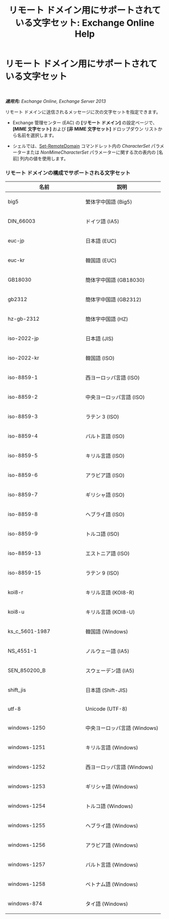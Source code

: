 ﻿---
title: 'リモート ドメイン用にサポートされている文字セット: Exchange Online Help'
TOCTitle: リモート ドメイン用にサポートされている文字セット
ms:assetid: 66023a62-1fd3-4019-be2b-4e7147db148a
ms:mtpsurl: https://technet.microsoft.com/ja-jp/library/Aa998600(v=EXCHG.150)
ms:contentKeyID: 52057437
ms.date: 05/22/2018
mtps_version: v=EXCHG.150
ms.translationtype: HT
---

# リモート ドメイン用にサポートされている文字セット

 

_**適用先:** Exchange Online, Exchange Server 2013_

リモート ドメインに送信されるメッセージに次の文字セットを指定できます。

  - Exchange 管理センター (EAC) の **\[リモート ドメイン\]** の設定ページで、**\[MIME 文字セット\]** および **\[非 MIME 文字セット\]** ドロップダウン リストから名前を選択します。

  - シェルでは、[Set-RemoteDomain](https://technet.microsoft.com/ja-jp/library/aa997857\(v=exchg.150\)) コマンドレット内の *CharacterSet* パラメーターまたは *NonMimeCharacterSet* パラメーターに関する次の表内の \[名前\] 列内の値を使用します。

### リモート ドメインの構成でサポートされる文字セット

<table>
<colgroup>
<col style="width: 50%" />
<col style="width: 50%" />
</colgroup>
<thead>
<tr class="header">
<th>名前</th>
<th>説明</th>
</tr>
</thead>
<tbody>
<tr class="odd">
<td><p>big5</p></td>
<td><p>繁体字中国語 (Big5)</p></td>
</tr>
<tr class="even">
<td><p>DIN_66003</p></td>
<td><p>ドイツ語 (IA5)</p></td>
</tr>
<tr class="odd">
<td><p>euc-jp</p></td>
<td><p>日本語 (EUC)</p></td>
</tr>
<tr class="even">
<td><p>euc-kr</p></td>
<td><p>韓国語 (EUC)</p></td>
</tr>
<tr class="odd">
<td><p>GB18030</p></td>
<td><p>簡体字中国語 (GB18030)</p></td>
</tr>
<tr class="even">
<td><p>gb2312</p></td>
<td><p>簡体字中国語 (GB2312)</p></td>
</tr>
<tr class="odd">
<td><p>hz-gb-2312</p></td>
<td><p>簡体字中国語 (HZ)</p></td>
</tr>
<tr class="even">
<td><p>iso-2022-jp</p></td>
<td><p>日本語 (JIS)</p></td>
</tr>
<tr class="odd">
<td><p>iso-2022-kr</p></td>
<td><p>韓国語 (ISO)</p></td>
</tr>
<tr class="even">
<td><p>iso-8859-1</p></td>
<td><p>西ヨーロッパ言語 (ISO)</p></td>
</tr>
<tr class="odd">
<td><p>iso-8859-2</p></td>
<td><p>中央ヨーロッパ言語 (ISO)</p></td>
</tr>
<tr class="even">
<td><p>iso-8859-3</p></td>
<td><p>ラテン 3 (ISO)</p></td>
</tr>
<tr class="odd">
<td><p>iso-8859-4</p></td>
<td><p>バルト言語 (ISO)</p></td>
</tr>
<tr class="even">
<td><p>iso-8859-5</p></td>
<td><p>キリル言語 (ISO)</p></td>
</tr>
<tr class="odd">
<td><p>iso-8859-6</p></td>
<td><p>アラビア語 (ISO)</p></td>
</tr>
<tr class="even">
<td><p>iso-8859-7</p></td>
<td><p>ギリシャ語 (ISO)</p></td>
</tr>
<tr class="odd">
<td><p>iso-8859-8</p></td>
<td><p>ヘブライ語 (ISO)</p></td>
</tr>
<tr class="even">
<td><p>iso-8859-9</p></td>
<td><p>トルコ語 (ISO)</p></td>
</tr>
<tr class="odd">
<td><p>iso-8859-13</p></td>
<td><p>エストニア語 (ISO)</p></td>
</tr>
<tr class="even">
<td><p>iso-8859-15</p></td>
<td><p>ラテン 9 (ISO)</p></td>
</tr>
<tr class="odd">
<td><p>koi8-r</p></td>
<td><p>キリル言語 (KOI8-R)</p></td>
</tr>
<tr class="even">
<td><p>koi8-u</p></td>
<td><p>キリル言語 (KOI8-U)</p></td>
</tr>
<tr class="odd">
<td><p>ks_c_5601-1987</p></td>
<td><p>韓国語 (Windows)</p></td>
</tr>
<tr class="even">
<td><p>NS_4551-1</p></td>
<td><p>ノルウェー語 (IA5)</p></td>
</tr>
<tr class="odd">
<td><p>SEN_850200_B</p></td>
<td><p>スウェーデン語 (IA5)</p></td>
</tr>
<tr class="even">
<td><p>shift_jis</p></td>
<td><p>日本語 (Shift-JIS)</p></td>
</tr>
<tr class="odd">
<td><p>utf-8</p></td>
<td><p>Unicode (UTF-8)</p></td>
</tr>
<tr class="even">
<td><p>windows-1250</p></td>
<td><p>中央ヨーロッパ言語 (Windows)</p></td>
</tr>
<tr class="odd">
<td><p>windows-1251</p></td>
<td><p>キリル言語 (Windows)</p></td>
</tr>
<tr class="even">
<td><p>windows-1252</p></td>
<td><p>西ヨーロッパ言語 (Windows)</p></td>
</tr>
<tr class="odd">
<td><p>windows-1253</p></td>
<td><p>ギリシャ語 (Windows)</p></td>
</tr>
<tr class="even">
<td><p>windows-1254</p></td>
<td><p>トルコ語 (Windows)</p></td>
</tr>
<tr class="odd">
<td><p>windows-1255</p></td>
<td><p>ヘブライ語 (Windows)</p></td>
</tr>
<tr class="even">
<td><p>windows-1256</p></td>
<td><p>アラビア語 (Windows)</p></td>
</tr>
<tr class="odd">
<td><p>windows-1257</p></td>
<td><p>バルト言語 (Windows)</p></td>
</tr>
<tr class="even">
<td><p>windows-1258</p></td>
<td><p>ベトナム語 (Windows)</p></td>
</tr>
<tr class="odd">
<td><p>windows-874</p></td>
<td><p>タイ語 (Windows)</p></td>
</tr>
</tbody>
</table>

